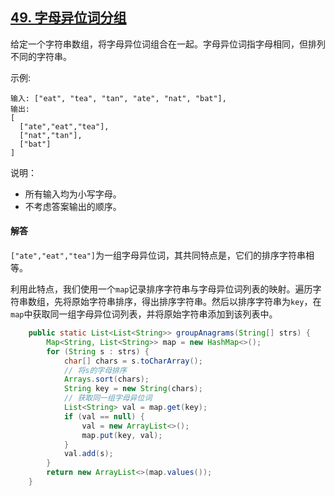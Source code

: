 ## [49. 字母异位词分组](https://leetcode-cn.com/problems/group-anagrams/)
给定一个字符串数组，将字母异位词组合在一起。字母异位词指字母相同，但排列不同的字符串。

示例:
```
输入: ["eat", "tea", "tan", "ate", "nat", "bat"],
输出:
[
  ["ate","eat","tea"],
  ["nat","tan"],
  ["bat"]
]
```

说明：

* 所有输入均为小写字母。
* 不考虑答案输出的顺序。

#### 解答

`["ate","eat","tea"]`为一组字母异位词，其共同特点是，它们的排序字符串相等。

利用此特点，我们使用一个`map`记录排序字符串与字母异位词列表的映射。遍历字符串数组，先将原始字符串排序，得出排序字符串。然后以排序字符串为`key`，在`map`中获取同一组字母异位词列表，并将原始字符串添加到该列表中。

```java
    public static List<List<String>> groupAnagrams(String[] strs) {
        Map<String, List<String>> map = new HashMap<>();
        for (String s : strs) {
            char[] chars = s.toCharArray();
            // 将s的字母排序
            Arrays.sort(chars);
            String key = new String(chars);
            // 获取同一组字母异位词
            List<String> val = map.get(key);
            if (val == null) {
                val = new ArrayList<>();
                map.put(key, val);
            }
            val.add(s);
        }
        return new ArrayList<>(map.values());
    }
```